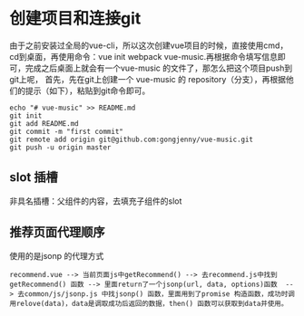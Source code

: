 
# 创建项目和连接git
由于之前安装过全局的vue-cli，所以这次创建vue项目的时候，直接使用cmd，cd到桌面，再使用命令：vue init webpack vue-music.再根据命令填写信息即可，完成之后桌面上就会有一个vue-music 的文件了，那怎么把这个项目push到git上呢，
首先，先在git上创建一个 vue-music 的 repository（分支），再根据他们的提示（如下），粘贴到git命令即可。
```
echo "# vue-music" >> README.md
git init
git add README.md
git commit -m "first commit"
git remote add origin git@github.com:gongjenny/vue-music.git
git push -u origin master
```
## slot 插槽
非具名插槽：父组件的内容，去填充子组件的slot
## 推荐页面代理顺序
使用的是jsonp 的代理方式
```
recommend.vue --> 当前页面js中getRecommend() --> 去recommend.js中找到getRecommend() 函数 --> 里面return了一个jsonp(url, data, options)函数  --> 去common/js/jsonp.js 中找jsonp() 函数，里面用到了promise 构造函数，成功时调用relove(data)，data是调取成功后返回的数据，then() 函数可以获取到data并使用。
```
